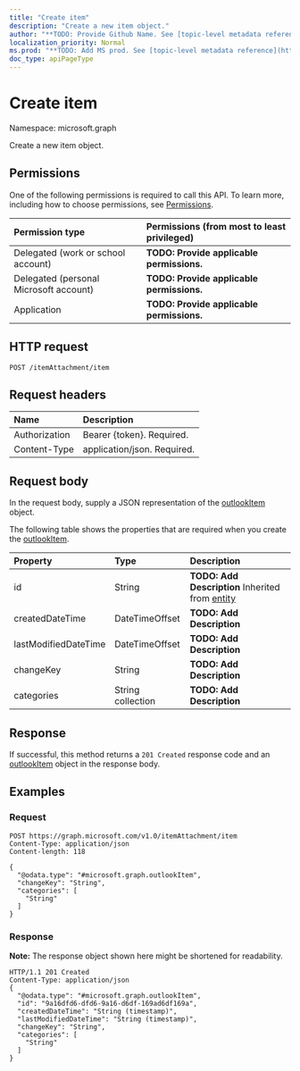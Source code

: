 ```yaml
---
title: "Create item"
description: "Create a new item object."
author: "**TODO: Provide Github Name. See [topic-level metadata reference](https://msgo.azurewebsites.net/add/document/guidelines/metadata.html#topic-level-metadata)**"
localization_priority: Normal
ms.prod: "**TODO: Add MS prod. See [topic-level metadata reference](https://msgo.azurewebsites.net/add/document/guidelines/metadata.html#topic-level-metadata)**"
doc_type: apiPageType
---
```


# Create item

Namespace: microsoft.graph

Create a new item object.

## Permissions
One of the following permissions is required to call this API. To learn more, including how to choose permissions, see [Permissions](/concepts/permissions-reference.md).

|Permission type|Permissions (from most to least privileged)|
|:---|:---|
|Delegated (work or school account)|**TODO: Provide applicable permissions.**|
|Delegated (personal Microsoft account)|**TODO: Provide applicable permissions.**|
|Application|**TODO: Provide applicable permissions.**|

## HTTP request

<!-- {
  "blockType": "ignored"
}
-->
``` http
POST /itemAttachment/item
```

## Request headers
|Name|Description|
|:---|:---|
|Authorization|Bearer {token}. Required.|
|Content-Type|application/json. Required.|

## Request body
In the request body, supply a JSON representation of the [outlookItem](../resources/outlookitem.md) object.

The following table shows the properties that are required when you create the [outlookItem](../resources/outlookitem.md).

|Property|Type|Description|
|:---|:---|:---|
|id|String|**TODO: Add Description** Inherited from [entity](../resources/entity.md)|
|createdDateTime|DateTimeOffset|**TODO: Add Description**|
|lastModifiedDateTime|DateTimeOffset|**TODO: Add Description**|
|changeKey|String|**TODO: Add Description**|
|categories|String collection|**TODO: Add Description**|



## Response

If successful, this method returns a `201 Created` response code and an [outlookItem](../resources/outlookitem.md) object in the response body.

## Examples

### Request
<!-- {
  "blockType": "request",
  "name": "create_outlookitem_from_"
}
-->
``` http
POST https://graph.microsoft.com/v1.0/itemAttachment/item
Content-Type: application/json
Content-length: 118

{
  "@odata.type": "#microsoft.graph.outlookItem",
  "changeKey": "String",
  "categories": [
    "String"
  ]
}
```


### Response
**Note:** The response object shown here might be shortened for readability.
<!-- {
  "blockType": "response",
  "truncated": true,
  "@odata.type": "microsoft.graph.outlookitem"
}
-->
``` http
HTTP/1.1 201 Created
Content-Type: application/json
{
  "@odata.type": "#microsoft.graph.outlookItem",
  "id": "9a16dfd6-dfd6-9a16-d6df-169ad6df169a",
  "createdDateTime": "String (timestamp)",
  "lastModifiedDateTime": "String (timestamp)",
  "changeKey": "String",
  "categories": [
    "String"
  ]
}
```

